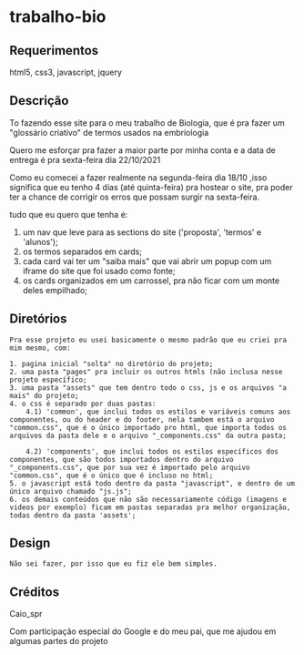 # trabalho-bio

## Requerimentos

html5, css3, javascript, jquery

## Descrição

To fazendo esse site para o meu trabalho de Biologia, que é pra fazer um "glossário criativo" de termos usados na embriologia

Quero me esforçar pra fazer a maior parte por minha conta e a data de entrega é pra sexta-feira dia 22/10/2021

Como eu comecei a fazer realmente na segunda-feira dia 18/10 ,isso significa que eu tenho 4 dias (até quinta-feira) pra hostear 
o site, pra poder ter a chance de corrigir os erros que possam surgir na sexta-feira.

tudo que eu quero que tenha é: 
1. um nav que leve para as sections do site ('proposta', 'termos' e 'alunos');
2. os termos separados em cards;
3. cada card vai ter um "saiba mais" que vai abrir um popup com um iframe do site que foi usado como fonte;
4. os cards organizados em um carrossel, pra não ficar com um monte deles empilhado;

## Diretórios

    Pra esse projeto eu usei basicamente o mesmo padrão que eu criei pra mim mesmo, com:

    1. pagina inicial "solta" no diretório do projeto;
    2. uma pasta "pages" pra incluir os outros htmls (não inclusa nesse projeto específico;
    3. uma pasta "assets" que tem dentro todo o css, js e os arquivos "a mais" do projeto;
    4. o css é separado por duas pastas:
        4.1) 'common', que inclui todos os estilos e variáveis comuns aos componentes, ou do header e do footer, nela tambem está o arquivo "common.css", que é o único importado pro html, que importa todos os arquivos da pasta dele e o arquivo "_components.css" da outra pasta;

        4.2) 'components', que inclui todos os estilos específicos dos componentes, que são todos importados dentro do arquivo "_components.css", que por sua vez é importado pelo arquivo "common.css", que é o único que é incluso no html;
    5. o javascript está todo dentro da pasta "javascript", e dentro de um único arquivo chamado "js.js";
    6. os demais conteúdos que não são necessariamente código (imagens e videos por exemplo) ficam em pastas separadas pra melhor organização, todas dentro da pasta 'assets';

## Design

    Não sei fazer, por isso que eu fiz ele bem simples.

## Créditos

Caio_spr 

Com participação especial do Google e do meu pai, que me ajudou em algumas partes do projeto
